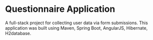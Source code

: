 # Questionnaire Application

A full-stack project for collecting user data via form submissions.
This application was built using Maven, Spring Boot, AngularJS, Hibernate, H2database.
